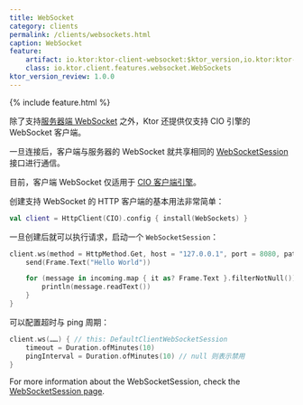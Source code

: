 ```yaml
---
title: WebSocket
category: clients
permalink: /clients/websockets.html
caption: WebSocket
feature:
    artifact: io.ktor:ktor-client-websocket:$ktor_version,io.ktor:ktor-client-cio:$ktor_version
    class: io.ktor.client.features.websocket.WebSockets
ktor_version_review: 1.0.0
---
```


{% include feature.html %}

除了支持[服务器端 WebSocket](/servers/features/websockets.html) 之外，Ktor 还提供仅支持 CIO 引擎的 WebSocket 客户端。

一旦连接后，客户端与服务器的 WebSocket 就共享相同的 [WebSocketSession](/servers/features/websockets.html#WebSocketSession)
接口进行通信。

目前，客户端 WebSocket 仅适用于 [CIO 客户端引擎](/clients/http-client/engines.html#cio)。

创建支持 WebSocket 的 HTTP 客户端的基本用法非常简单：

```kotlin
val client = HttpClient(CIO).config { install(WebSockets) }
```

一旦创建后就可以执行请求，启动一个 `WebSocketSession`：

```kotlin
client.ws(method = HttpMethod.Get, host = "127.0.0.1", port = 8080, path = "/route/path/to/ws") { // this: DefaultClientWebSocketSession
    send(Frame.Text("Hello World"))

    for (message in incoming.map { it as? Frame.Text }.filterNotNull()) {
        println(message.readText())
    }
}
```

可以配置超时与 ping 周期：

```kotlin
client.ws(……) { // this: DefaultClientWebSocketSession
    timeout = Duration.ofMinutes(10)
    pingInterval = Duration.ofMinutes(10) // null 则表示禁用
}
```

For more information about the WebSocketSession, check the [WebSocketSession page](/servers/features/websockets.html#WebSocketSession).
